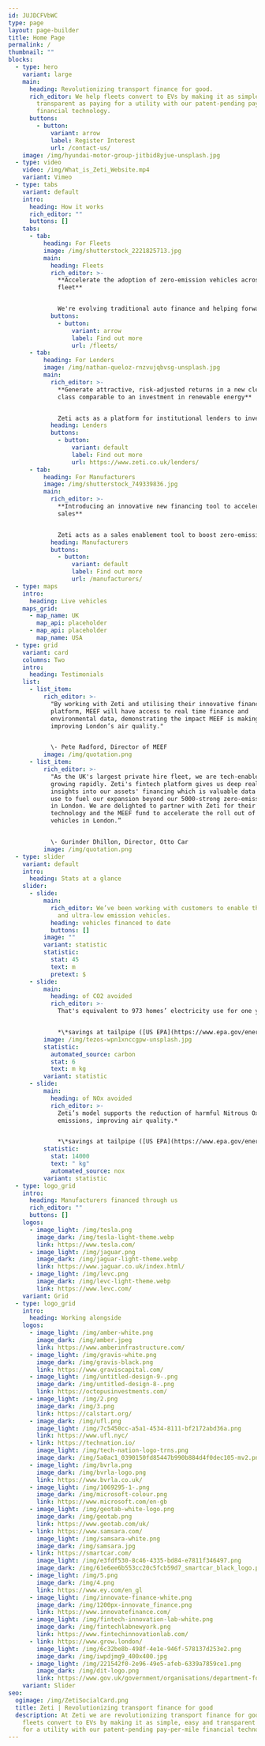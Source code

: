 ```yaml
---
id: JUJDCFVbWC
type: page
layout: page-builder
title: Home Page
permalink: /
thumbnail: ""
blocks:
  - type: hero
    variant: large
    main:
      heading: Revolutionizing transport finance for good.
      rich_editor: We help fleets convert to EVs by making it as simple, easy and
        transparent as paying for a utility with our patent-pending pay-per-mile
        financial technology.
      buttons:
        - button:
            variant: arrow
            label: Register Interest
            url: /contact-us/
    image: /img/hyundai-motor-group-jitbid8yjue-unsplash.jpg
  - type: video
    video: /img/What_is_Zeti_Website.mp4
    variant: Vimeo
  - type: tabs
    variant: default
    intro:
      heading: How it works
      rich_editor: ""
      buttons: []
    tabs:
      - tab:
          heading: For Fleets
          image: /img/shutterstock_2221825713.jpg
          main:
            heading: Fleets
            rich_editor: >-
              **Accelerate the adoption of zero-emission vehicles across your
              fleet**


              We're evolving traditional auto finance and helping forward-thinking fleet operators convert to electric vehicles by making it as simple, easy and transparent as paying for a utility.
            buttons:
              - button:
                  variant: arrow
                  label: Find out more
                  url: /fleets/
      - tab:
          heading: For Lenders
          image: /img/nathan-queloz-rnzvujqbvsg-unsplash.jpg
          main:
            rich_editor: >-
              **Generate attractive, risk-adjusted returns in a new clean asset
              class comparable to an investment in renewable energy**


              Zeti acts as a platform for institutional lenders to invest into clean, connected vehicle fleets through a pay-per-mile (or km or kWh) model; managing automated invoicing and payment collection; and real-time financial and sustainability reporting for lenders via our patent-pending digital platform.
            heading: Lenders
            buttons:
              - button:
                  variant: default
                  label: Find out more
                  url: https://www.zeti.co.uk/lenders/
      - tab:
          heading: For Manufacturers
          image: /img/shutterstock_749339836.jpg
          main:
            rich_editor: >-
              **Introducing an innovative new financing tool to accelerate
              sales**


              Zeti acts as a sales enablement tool to boost zero-emission vehicle sales by allowing your fleet customers the option of paying per mile for vehicle finance, rather than having a fixed monthly cost. Zeti’s software can also be used to deploy your in-house finance, enabling you to offer your own pay-per-mile solution.
            heading: Manufacturers
            buttons:
              - button:
                  variant: default
                  label: Find out more
                  url: /manufacturers/
  - type: maps
    intro:
      heading: Live vehicles
    maps_grid:
      - map_name: UK
        map_api: placeholder
      - map_api: placeholder
        map_name: USA
  - type: grid
    variant: card
    columns: Two
    intro:
      heading: Testimonials
    list:
      - list_item:
          rich_editor: >-
            "By working with Zeti and utilising their innovative financing
            platform, MEEF will have access to real time finance and
            environmental data, demonstrating the impact MEEF is making in
            improving London’s air quality."


            \- Pete Radford, Director of MEEF
          image: /img/quotation.png
      - list_item:
          rich_editor: >-
            "As the UK's largest private hire fleet, we are tech-enabled and
            growing rapidly. Zeti's fintech platform gives us deep real-time
            insights into our assets' financing which is valuable data we will
            use to fuel our expansion beyond our 5000-strong zero-emission fleet
            in London. We are delighted to partner with Zeti for their financial
            technology and the MEEF fund to accelerate the roll out of clean
            vehicles in London.”


            \- Gurinder Dhillon, Director, Otto Car
          image: /img/quotation.png
  - type: slider
    variant: default
    intro:
      heading: Stats at a glance
    slider:
      - slide:
          main:
            rich_editor: We’ve been working with customers to enable the deployment of zero
              and ultra-low emission vehicles.
            heading: vehicles financed to date
            buttons: []
          image: ""
          variant: statistic
          statistic:
            stat: 45
            text: m
            pretext: $
      - slide:
          main:
            heading: of CO2 avoided
            rich_editor: >-
              ﻿That's equivalent to 973 homes’ electricity use for one year.*


              *\*﻿savings at tailpipe ([US EPA](https://www.epa.gov/energy/greenhouse-gas-equivalencies-calculator))*
          image: /img/tezos-wpn1xnccgpw-unsplash.jpg
          statistic:
            automated_source: carbon
            stat: 6
            text: m kg
          variant: statistic
      - slide:
          main:
            heading: of NOx avoided
            rich_editor: >-
              Zeti’s model supports the reduction of harmful Nitrous Oxide
              emissions, improving air quality.*


              *\*﻿savings at tailpipe ([US EPA](https://www.epa.gov/energy/greenhouse-gas-equivalencies-calculator))*
          statistic:
            stat: 14000
            text: " kg"
            automated_source: nox
          variant: statistic
  - type: logo_grid
    intro:
      heading: Manufacturers financed through us
      rich_editor: ""
      buttons: []
    logos:
      - image_light: /img/tesla.png
        image_dark: /img/tesla-light-theme.webp
        link: https://www.tesla.com/
      - image_light: /img/jaguar.png
        image_dark: /img/jaguar-light-theme.webp
        link: https://www.jaguar.co.uk/index.html/
      - image_light: /img/levc.png
        image_dark: /img/levc-light-theme.webp
        link: https://www.levc.com/
    variant: Grid
  - type: logo_grid
    intro:
      heading: Working alongside
    logos:
      - image_light: /img/amber-white.png
        image_dark: /img/amber.jpeg
        link: https://www.amberinfrastructure.com/
      - image_light: /img/gravis-white.png
        image_dark: /img/gravis-black.png
        link: https://www.graviscapital.com/
      - image_light: /img/untitled-design-9-.png
        image_dark: /img/untitled-design-8-.png
        link: https://octopusinvestments.com/
      - image_light: /img/2.png
        image_dark: /img/3.png
        link: https://calstart.org/
      - image_dark: /img/ufl.png
        image_light: /img/7c5450cc-a5a1-4534-8111-bf2172abd36a.png
        link: https://www.ufl.nyc/
      - link: https://technation.io/
        image_light: /img/tech-nation-logo-trns.png
        image_dark: /img/5a0ac1_0390150fd85447b990b884d4f0dec105-mv2.png
      - image_light: /img/bvrla.png
        image_dark: /img/bvrla-logo.png
        link: https://www.bvrla.co.uk/
      - image_light: /img/1069295-1-.png
        image_dark: /img/microsoft-colour.png
        link: https://www.microsoft.com/en-gb
      - image_light: /img/geotab-white-logo.png
        image_dark: /img/geotab.png
        link: https://www.geotab.com/uk/
      - link: https://www.samsara.com/
        image_light: /img/samsara-white.png
        image_dark: /img/samsara.jpg
      - link: https://smartcar.com/
        image_light: /img/e3fdf530-8c46-4335-bd84-e7811f346497.png
        image_dark: /img/61e6ee6b553cc20c5fcb59d7_smartcar_black_logo.png
      - image_light: /img/5.png
        image_dark: /img/4.png
        link: https://www.ey.com/en_gl
      - image_light: /img/innovate-finance-white.png
        image_dark: /img/1200px-innovate_finance.png
        link: https://www.innovatefinance.com/
      - image_light: /img/fintech-innovation-lab-white.png
        image_dark: /img/fintechlabnewyork.png
        link: https://www.fintechinnovationlab.com/
      - link: https://www.grow.london/
        image_light: /img/6c32be8b-498f-4e1e-946f-578137d253e2.png
        image_dark: /img/iwpdjmg9_400x400.jpg
      - image_light: /img/221542f0-2e96-49e5-afeb-6339a7859ce1.png
        image_dark: /img/dit-logo.png
        link: https://www.gov.uk/government/organisations/department-for-business-and-trade
    variant: Slider
seo:
  ogimage: /img/ZetiSocialCard.png
  title: Zeti | Revolutionizing transport finance for good
  description: At Zeti we are revolutionizing transport finance for good. We help
    fleets convert to EVs by making it as simple, easy and transparent as paying
    for a utility with our patent-pending pay-per-mile financial technology.
---
```

